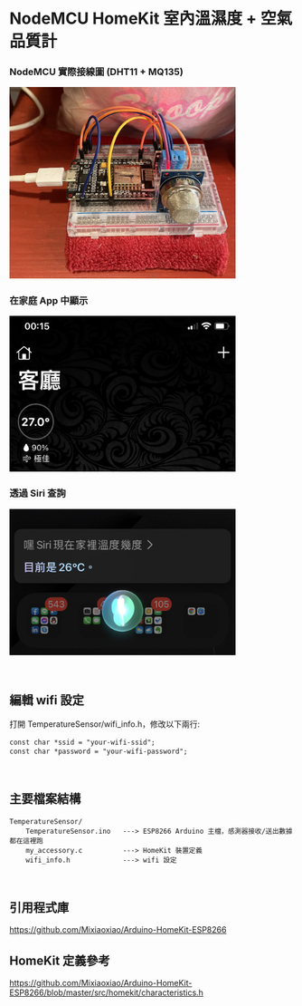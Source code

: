 <p align="center"><h1>NodeMCU HomeKit 室內溫濕度 + 空氣品質計</h1></p>

<p align="center"><h3>NodeMCU 實際接線圖 (DHT11 + MQ135)</h3></p>
<p align="left"><img width="400" src="./1.png"></p>

<p align="center"><h3>在家庭 App 中顯示</h3></p>
<p align="left"><img width="400" src="./2.png"></p>

<p align="center"><h3>透過 Siri 查詢</h3></p>
<p align="left"><img width="400" src="./3.png"></p>
<br/>

## 編輯 wifi 設定<br/>
打開 TemperatureSensor/wifi_info.h，修改以下兩行:<br/>
```
const char *ssid = "your-wifi-ssid";
const char *password = "your-wifi-password";
```
<br/>

## 主要檔案結構<br/>
```
TemperatureSensor/
    TemperatureSensor.ino   ---> ESP8266 Arduino 主檔，感測器接收/送出數據都在這裡跑
    my_accessory.c          ---> HomeKit 裝置定義
    wifi_info.h             ---> wifi 設定
```
<br/>

## 引用程式庫<br/>
https://github.com/Mixiaoxiao/Arduino-HomeKit-ESP8266
<br/>

## HomeKit 定義參考<br/>
https://github.com/Mixiaoxiao/Arduino-HomeKit-ESP8266/blob/master/src/homekit/characteristics.h
<br/>
